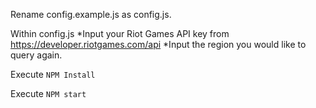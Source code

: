 Rename config.example.js as config.js.

Within config.js
*Input your Riot Games API key from https://developer.riotgames.com/api
*Input the region you would like to query again.

Execute 
```NPM Install```

Execute 
```NPM start```
